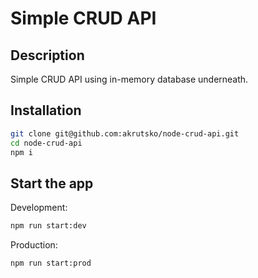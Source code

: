 # Simple CRUD API

## Description

Simple CRUD API using in-memory database underneath.

## Installation

```bash
git clone git@github.com:akrutsko/node-crud-api.git
cd node-crud-api
npm i
```

## Start the app

Development:

```bash
npm run start:dev
```

Production:

```bash
npm run start:prod
```

